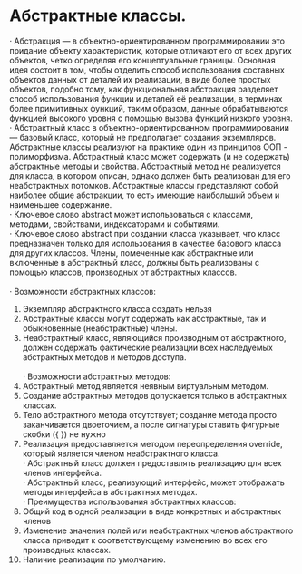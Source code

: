 <h1> Абстрактные классы. </h1>
 
· Абстракция — в объектно-ориентированном программировании это придание объекту характеристик, которые отличают его от всех других объектов, четко определяя его концептуальные границы. Основная идея состоит в том, чтобы отделить способ использования составных объектов данных от деталей их реализации, в виде более простых объектов, подобно тому, как функциональная абстракция разделяет способ использования функции и деталей её реализации, в терминах более примитивных функций, таким образом, данные обрабатываются функцией высокого уровня с помощью вызова функций низкого уровня. </br>
· Абстрактный класс в объектно-ориентированном программировании — базовый класс, который не предполагает создания экземпляров. Абстрактные классы реализуют на практике один из принципов ООП - полиморфизма. Абстрактный класс может содержать (и не содержать) абстрактные методы и свойства. Абстрактный метод не реализуется для класса, в котором описан, однако должен быть реализован для его неабстрактных потомков. Абстрактные классы представляют собой наиболее общие абстракции, то есть имеющие наибольший объем и наименьшее содержание. </br>
· Ключевое слово abstract может использоваться с классами, методами, свойствами, индексаторами и событиями.  </br>
· Ключевое слово abstract при создании класса указывает, что класс предназначен только для использования в качестве базового класса для других классов. Члены, помеченные как абстрактные или включенные в абстрактный класс, должны быть реализованы с помощью классов, производных от абстрактных классов.</br></br>
· Возможности абстрактных классов:</br> 
1) Экземпляр абстрактного класса создать нельзя 
2) Абстрактные классы могут содержать как абстрактные, так и обыкновенные (неабстрактные) члены. 
3) Неабстрактный класс, являющийся производным от абстрактного, должен содержать фактические реализации всех наследуемых абстрактных методов и методов доступа.</br></br>
· Возможности абстрактных методов: 
1) Абстрактный метод является неявным виртуальным методом. </br>
2) Создание абстрактных методов допускается только в абстрактных классах. </br>
3) Тело абстрактного метода отсутствует; создание метода просто заканчивается двоеточием, а после сигнатуры ставить фигурные скобки ({ }) не нужно </br>
4) Реализация предоставляется методом переопределения override, который является членом неабстрактного класса. </br>
· Абстрактный класс должен предоставлять реализацию для всех членов интерфейса. </br>
· Абстрактный класс, реализующий интерфейс, может отображать методы интерфейса в абстрактных методах. </br>
· Преимущества использования абстрактных классов: </br>
1) Общий код в одной реализации в виде конкретных и абстрактных членов 
2) Изменение значения полей или неабстрактных членов абстрактного класса приводит к соответствующему изменению во всех его производных классах.</br>
3) Наличие реализации по умолчанию. </br>
